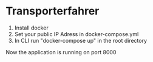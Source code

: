 # Transporterfahrer
1. Install docker
2. Set your public IP Adress in docker-compose.yml
3. In CLI run "docker-compose up" in the root directory

Now the application is running on port 8000
